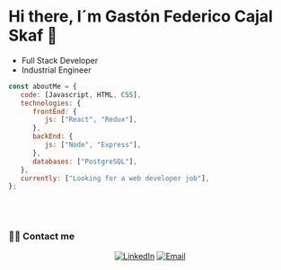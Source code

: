 # Hi there, I´m Gastón Federico Cajal Skaf 👋

- Full Stack Developer
- Industrial Engineer


```javascript
const aboutMe = {
   code: [Javascript, HTML, CSS],
   technologies: {
      frontEnd: {
         js: ["React", "Redux"],
      },
      backEnd: {
         js: ["Node", "Express"],
      },
      databases: ["PostgreSQL"],
   },
   currently: ["Looking for a web developer job"],
};
```
</br></br>

<h3> 🤝🏻 Contact me </h3>

<p align="center">
<a href="https://www.linkedin.com/in/gaston-cajal-skaf-fullstack" target="_blank"><img alt="LinkedIn" src="https://img.shields.io/badge/LinkedIn-@gaston-cajal-skaf-fullstack-blue?style=flat&logo=linkedin"></a>
<a href="mailto:gastoncajalskaf@gmail.com"><img alt="Email" src="https://img.shields.io/badge/Email-gastoncajalskaf@gmail.com-blue?style=flat&logo=gmail"></a>
</p>

